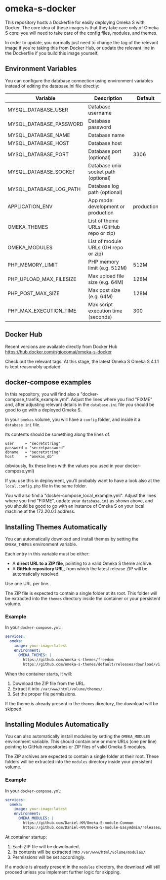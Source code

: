 # omeka-s-docker

This repository hosts a Dockerfile for easily deploying Omeka S with Docker. The core idea of these images is that they take care only of Omeka S core: you will need to take care of the config files, modules, and themes. 

In order to update, you normally just need to change the tag of the relevant image if you're taking this from Docker Hub, or update the relevant line in the Dockerfile if you build this image yourself.

## Environment Variables

You can configure the database connection using environment variables instead of editing the database.ini file directly:

| Variable                | Description                            | Default      |
|-------------------------|----------------------------------------|--------------|
| MYSQL_DATABASE_USER     | Database username                      |              |
| MYSQL_DATABASE_PASSWORD | Database password                      |              |
| MYSQL_DATABASE_NAME     | Database name                          |              |
| MYSQL_DATABASE_HOST     | Database host                          |              |
| MYSQL_DATABASE_PORT     | Database port (optional)               | 3306         |
| MYSQL_DATABASE_SOCKET   | Database unix socket path (optional)   |              |
| MYSQL_DATABASE_LOG_PATH | Database log path (optional)           |              |
| APPLICATION_ENV         | App mode: development or production    | production   |
| OMEKA_THEMES            | List of theme URLs (GitHub repo or zip)|              |
| OMEKA_MODULES           | List of module URLs (GH repo or zip)   |              |
| PHP_MEMORY_LIMIT        | PHP memory limit (e.g. 512M)           | 512M         |
| PHP_UPLOAD_MAX_FILESIZE | Max upload file size (e.g. 64M)        | 128M         |
| PHP_POST_MAX_SIZE       | Max post size (e.g. 64M)               | 128M         |
| PHP_MAX_EXECUTION_TIME  | Max script execution time (seconds)    | 300          |

## Docker Hub

Recent versions are available directly from Docker Hub  https://hub.docker.com/r/giocomai/omeka-s-docker

Check out the relevant tags. At this stage, the latest Omeka S Omeka S 4.1.1 is kept reasonably updated. 

## docker-compose examples

In this repository, you will find also a "docker-compose_traefik_example.yml". Adjust the lines where you find "FIXME" and, after adjusting relevant details in the `database.ini` file you should be good to go with a deployed Omeka S. 

In your `omekas` volume, you will have a `config` folder, and inside it a `database.ini` file.

Its contents should be something along the lines of:

```
user     = "secretstring"
password = "secretpassword"
dbname   = "secretstring"
host     = "omekas_db"
```
(obviously, fix these lines with the values you used in your docker-compose.yml)

If you use this in deployment, you'll probably want to have a look also at the `local.config.php` file in the same folder.

You will also find a "docker-compose_local_example.yml".  Adjust the lines where you find "FIXME", update your `database.ini` as shown above, and you should be good to go with an instance of Omeka S on your local machine at the 172.20.0.1 address. 

## Installing Themes Automatically

You can automatically download and install themes by setting the `OMEKA_THEMES` environment variable.

Each entry in this variable must be either:

* A **direct URL to a ZIP file**, pointing to a valid Omeka S theme archive.
* A **GitHub repository URL**, from which the latest release ZIP will be automatically resolved.

Use one URL per line.

The ZIP file is expected to contain a single folder at its root. This folder will be extracted into the `themes` directory inside the container or your persistent volume.

### Example

In your `docker-compose.yml`:

```yaml
services:
  omeka:
    image: your-image:latest
    environment:
      OMEKA_THEMES: |
        https://github.com/omeka-s-themes/freedom
        https://github.com/omeka-s-themes/default/releases/download/v1.9.1/theme-default-v1.9.1.zip 
```
When the container starts, it will:

1. Download the ZIP file from the URL.
2. Extract it into `/var/www/html/volume/themes/`.
3. Set the proper file permissions.

If the theme is already present in the `themes` directory, the download will be skipped.

## Installing Modules Automatically

You can also automatically install modules by setting the `OMEKA_MODULES` environment variable. This should contain one or more URLs (one per line) pointing to GitHub repositories or ZIP files of valid Omeka S modules.

The ZIP archives are expected to contain a single folder at their root. These folders will be extracted into the `modules` directory inside your persistent volume.

### Example

In your `docker-compose.yml`:

```yaml
services:
  omeka:
    image: your-image:latest
    environment:
      OMEKA_MODULES: |
        https://github.com/Daniel-KM/Omeka-S-module-Common
        https://github.com/Daniel-KM/Omeka-S-module-EasyAdmin/releases/download/3.4.29/EasyAdmin-3.4.29.zip
```

At container startup:

1. Each ZIP file will be downloaded.
2. Its contents will be extracted into `/var/www/html/volume/modules/`.
3. Permissions will be set accordingly.

If a module is already present in the `modules` directory, the download will still proceed unless you implement further logic for skipping.
